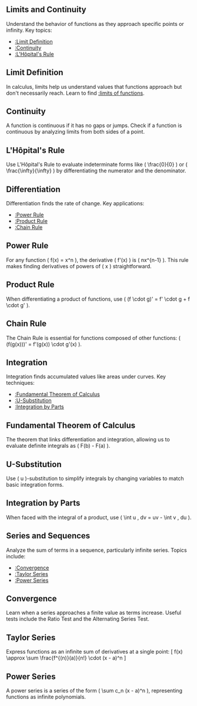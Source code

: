 <script src="https://cdn.jsdelivr.net/gh/ncase/nutshell/nutshell.min.js"></script>

## Limits and Continuity

Understand the behavior of functions as they approach specific points or infinity. Key topics:
- [:Limit Definition](#Limit-Definition)
- [:Continuity](#Continuity)
- [:L'Hôpital's Rule](#LHopitals-Rule)

## Limit Definition

In calculus, limits help us understand values that functions approach but don't necessarily reach. Learn to find [:limits of functions](https://en.wikipedia.org/wiki/Limit_of_a_function).

## Continuity

A function is continuous if it has no gaps or jumps. Check if a function is continuous by analyzing limits from both sides of a point.

## L'Hôpital's Rule

Use L'Hôpital's Rule to evaluate indeterminate forms like \( \frac{0}{0} \) or \( \frac{\infty}{\infty} \) by differentiating the numerator and the denominator.

## Differentiation

Differentiation finds the rate of change. Key applications:
- [:Power Rule](#Power-Rule)
- [:Product Rule](#Product-Rule)
- [:Chain Rule](#Chain-Rule)

## Power Rule

For any function \( f(x) = x^n \), the derivative \( f'(x) \) is \( nx^{n-1} \). This rule makes finding derivatives of powers of \( x \) straightforward.

## Product Rule

When differentiating a product of functions, use \( (f \cdot g)' = f' \cdot g + f \cdot g' \).

## Chain Rule

The Chain Rule is essential for functions composed of other functions: \( (f(g(x)))' = f'(g(x)) \cdot g'(x) \).

## Integration

Integration finds accumulated values like areas under curves. Key techniques:
- [:Fundamental Theorem of Calculus](#Fundamental-Theorem)
- [:U-Substitution](#U-Substitution)
- [:Integration by Parts](#Integration-By-Parts)

## Fundamental Theorem of Calculus

The theorem that links differentiation and integration, allowing us to evaluate definite integrals as \( F(b) - F(a) \).

## U-Substitution

Use \( u \)-substitution to simplify integrals by changing variables to match basic integration forms.

## Integration by Parts

When faced with the integral of a product, use \( \int u \, dv = uv - \int v \, du \).

## Series and Sequences

Analyze the sum of terms in a sequence, particularly infinite series. Topics include:
- [:Convergence](#Convergence)
- [:Taylor Series](#Taylor-Series)
- [:Power Series](#Power-Series)

## Convergence

Learn when a series approaches a finite value as terms increase. Useful tests include the Ratio Test and the Alternating Series Test.

## Taylor Series

Express functions as an infinite sum of derivatives at a single point: 
\[
f(x) \approx \sum \frac{f^{(n)}(a)}{n!} \cdot (x - a)^n
\]

## Power Series

A power series is a series of the form \( \sum c_n (x - a)^n \), representing functions as infinite polynomials.
